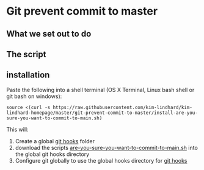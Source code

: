 # Git prevent commit to master


## What we set out to do

## The script

## installation

Paste the following into a shell terminal (OS X Terminal, Linux bash shell or git bash on windows):

``` shell
source <(curl -s https://raw.githubusercontent.com/kim-lindhard/kim-lindhard-homepage/master/git-prevent-commit-to-master/install-are-you-sure-you-want-to-commit-to-main.sh)
```

This will:
1. Create a global [git hooks](https://git-scm.com/book/en/v2/Customizing-Git-Git-Hooks) folder
1. download the scripts [are-you-sure-you-want-to-commit-to-main.sh](https://raw.githubusercontent.com/kim-lindhard/kim-lindhard-homepage/master/git-prevent-commit-to-master/are-you-sure-you-want-to-commit-to-main.sh) into the global git hooks directory
1. Configure git globally to use the global hooks directory for [git hooks](https://git-scm.com/book/en/v2/Customizing-Git-Git-Hooks)